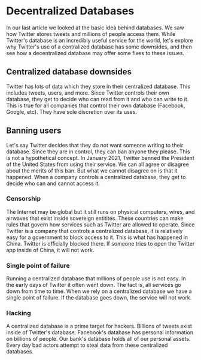 # Decentralized Databases

In our last article we looked at the basic idea behind databases. We saw how Twitter stores tweets and millions of people access them. While Twitter's database is an incredibly useful service for the world, let's explore why Twitter's use of a centralized database has some downsides, and then see how a decentralized database may offer some fixes to these issues. 

## Centralized database downsides

Twitter has lots of data which they store in their centralized database. This includes tweets, users, and more. Since Twitter controls their own database, they get to decide who can read from it and who can write to it. This is true for all companies that control their own database (Facebook, Google, etc). They have sole discretion over its uses.

## Banning users

Let's say Twitter decides that they do not want someone writing to their database. Since they are in control, they can ban anyone they please. This is not a hypothetical concept. In January 2021, Twitter banned the President of the United States from using their service. We can all agree or disagree about the merits of this ban. But what we cannot disagree on is that it happened. When a company controls a centralized database, they get to decide who can and cannot access it. 

### Censorship

The Internet may be global but it still runs on physical computers, wires, and airwaves that exist inside sovereign entitites. These countries can make rules that govern how services such as Twitter are allowed to operate. Since Twitter is a company that controls a centralized database, it is relatively easy for a government to block access to it. This is what has happened in China. Twitter is officially blocked there. If someone tries to open the Twitter app inside of China, it will not work. 

### Single point of failure

Running a centralized database that millions of people use is not easy. In the early days of Twitter it often went down. The fact is, all services go down from time to time. When we rely on a centralized database we have a single point of failure. If the database goes down, the service will not work.  

### Hacking

A centralized database is a prime target for hackers. Billions of tweets exist inside of Twitter's database. Facebook's database has personal information on billions of people. Our bank's database holds all of our personal assets. Every day bad actors attempt to steal data from these centralized databases. 


